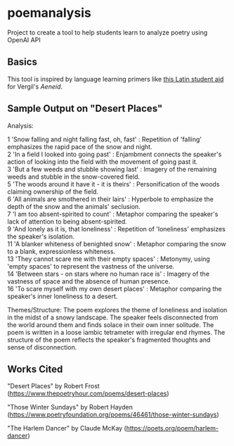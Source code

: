 # poemanalysis
Project to create a tool to help students learn to analyze poetry using OpenAI API


## Basics
This tool is inspired by language learning primers like [this Latin student aid](https://babel.hathitrust.org/cgi/pt?id=njp.32101015068578&seq=15) for Vergil's *Aeneid*.


## Sample Output on "Desert Places"

Analysis:

1 'Snow falling and night falling fast, oh, fast' : Repetition of 'falling' emphasizes the rapid pace of the snow and night.  
2 'In a field I looked into going past' : Enjambment connects the speaker's action of looking into the field with the movement of going past it.  
3 'But a few weeds and stubble showing last' : Imagery of the remaining weeds and stubble in the snow-covered field.  
5 'The woods around it have it - it is theirs' : Personification of the woods claiming ownership of the field.  
6 'All animals are smothered in their lairs' : Hyperbole to emphasize the depth of the snow and the animals' seclusion.  
7 'I am too absent-spirited to count' : Metaphor comparing the speaker's lack of attention to being absent-spirited.  
9 'And lonely as it is, that loneliness' : Repetition of 'loneliness' emphasizes the speaker's isolation.  
11 'A blanker whiteness of benighted snow' : Metaphor comparing the snow to a blank, expressionless whiteness.  
13 'They cannot scare me with their empty spaces' : Metonymy, using 'empty spaces' to represent the vastness of the universe.  
14 'Between stars - on stars where no human race is' : Imagery of the vastness of space and the absence of human presence.  
16 'To scare myself with my own desert places' : Metaphor comparing the speaker's inner loneliness to a desert.  

Themes/Structure: The poem explores the theme of loneliness and isolation in the midst of a snowy landscape. The speaker feels disconnected from the world around them and finds solace in their own inner solitude. The poem is written in a loose iambic tetrameter with irregular end rhymes. The structure of the poem reflects the speaker's fragmented thoughts and sense of disconnection.


## Works Cited
"Desert Places" by Robert Frost (https://www.thepoetryhour.com/poems/desert-places)

"Those Winter Sundays" by Robert Hayden (https://www.poetryfoundation.org/poems/46461/those-winter-sundays)

"The Harlem Dancer" by Claude McKay (https://poets.org/poem/harlem-dancer)